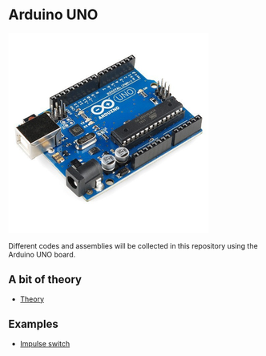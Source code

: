 # Arduino UNO

<img src="/images/arduino-uno.jpg" width="400"/>

Different codes and assemblies will be collected in this repository using the Arduino UNO board.

## A bit of theory  
- [Theory](/impulse-switch)

## Examples  

- [Impulse switch](/impulse-switch/impulse-switch.ino)
